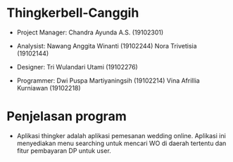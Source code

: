 # Thingkerbell-Canggih
-  Project Manager:
   Chandra Ayunda A.S.      (19102301)

-  Analysist:
   Nawang Anggita Winanti   (19102244)
   Nora Trivetisia          (19102144)

-  Designer:
   Tri Wulandari Utami     (19102276)

-  Programmer:
   Dwi Puspa Martiyaningsih         (19102214)
   Vina Afrillia Kurniawan           (19102218)

# Penjelasan program
- Aplikasi thingker adalah aplikasi pemesanan wedding online. Aplikasi ini menyediakan menu searching untuk mencari WO di daerah tertentu dan fitur pembayaran DP untuk user.


